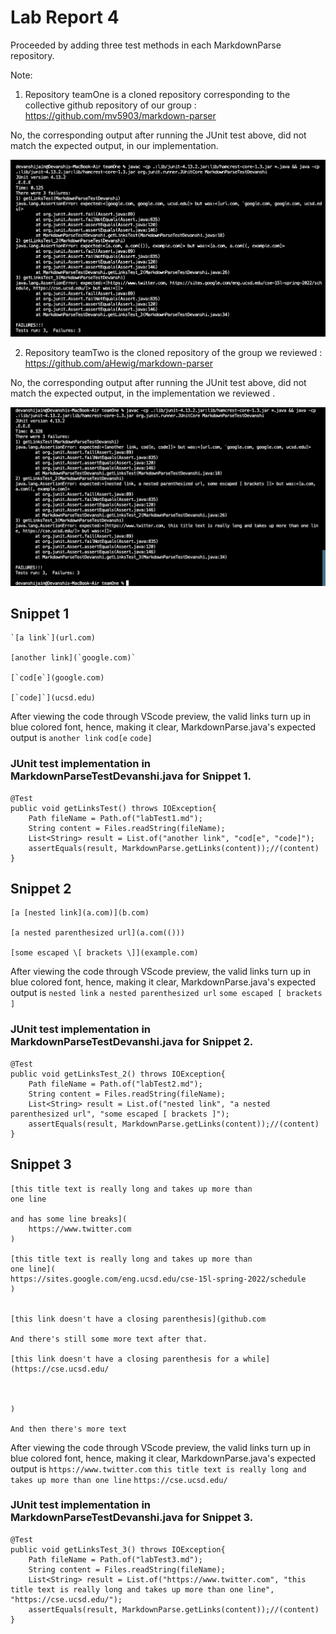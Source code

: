 # Lab Report 4


Proceeded by adding three test methods in each MarkdownParse repository. 

Note: 

1. Repository teamOne is a cloned repository corresponding to the collective github repository of our group : https://github.com/mv5903/markdown-parser

No, the corresponding output after running the JUnit test above, did not match the expected output, in our implementation.

![Error 1](one.png)

2. Repository teamTwo is the cloned repository of the group we reviewed : https://github.com/aHewig/markdown-parser

No, the corresponding output after running the JUnit test above, did not match the expected output, in the implementation we reviewed .

![Error 1](two.png)


## Snippet 1
```
`[a link`](url.com)

[another link](`google.com)`

[`cod[e`](google.com)

[`code]`](ucsd.edu)

```
After viewing the code through VScode preview, the valid links turn up in blue colored font, hence, making it clear, MarkdownParse.java's expected output is ```another link```
```cod[e``` ```code]```
### JUnit test implementation in MarkdownParseTestDevanshi.java for Snippet 1.
```
@Test
public void getLinksTest() throws IOException{
    Path fileName = Path.of("labTest1.md");
    String content = Files.readString(fileName);
    List<String> result = List.of("another link", "cod[e", "code]");
    assertEquals(result, MarkdownParse.getLinks(content));//(content)
}
```


## Snippet 2
```
[a [nested link](a.com)](b.com)

[a nested parenthesized url](a.com(()))

[some escaped \[ brackets \]](example.com)

```
After viewing the code through VScode preview, the valid links turn up in blue colored font, hence, making it clear, MarkdownParse.java's expected output is ```nested link```
```a nested parenthesized url```
```some escaped [ brackets ]```

### JUnit test implementation in MarkdownParseTestDevanshi.java for Snippet 2.
```
@Test
public void getLinksTest_2() throws IOException{
    Path fileName = Path.of("labTest2.md");
    String content = Files.readString(fileName);
    List<String> result = List.of("nested link", "a nested parenthesized url", "some escaped [ brackets ]");
    assertEquals(result, MarkdownParse.getLinks(content));//(content)
}
```

## Snippet 3
```
[this title text is really long and takes up more than 
one line

and has some line breaks](
    https://www.twitter.com
)

[this title text is really long and takes up more than 
one line](
https://sites.google.com/eng.ucsd.edu/cse-15l-spring-2022/schedule
)


[this link doesn't have a closing parenthesis](github.com

And there's still some more text after that.

[this link doesn't have a closing parenthesis for a while](https://cse.ucsd.edu/



)

And then there's more text
```

After viewing the code through VScode preview, the valid links turn up in blue colored font, hence, making it clear, MarkdownParse.java's expected output is ```https://www.twitter.com```
```this title text is really long and takes up more than one line```
```https://cse.ucsd.edu/```

### JUnit test implementation in MarkdownParseTestDevanshi.java for Snippet 3.
```
@Test
public void getLinksTest_3() throws IOException{
    Path fileName = Path.of("labTest3.md");
    String content = Files.readString(fileName);
    List<String> result = List.of("https://www.twitter.com", "this title text is really long and takes up more than one line", "https://cse.ucsd.edu/"); 
    assertEquals(result, MarkdownParse.getLinks(content));//(content)
}
```


